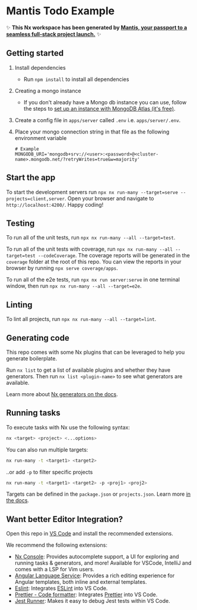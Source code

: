 # Mantis Todo Example

✨ **This Nx workspace has been generated by [Mantis, your passport to a seamless full-stack project launch.](https://github.com/futurizeworld/mantis-cli)** ✨

## Getting started

1. Install dependencies

   - Run `npm install` to install all dependencies

2. Creating a mongo instance

   - If you don't already have a Mongo db instance you can use, follow the steps to [set up an instance with MongoDB Atlas (it's free)](https://www.mongodb.com/docs/atlas/getting-started/).

3. Create a config file in `apps/server` called `.env` i.e. `apps/server/.env`.
4. Place your mongo connection string in that file as the following environment variable

   ```shell
   # Example
   MONGODB_URI='mongodb+srv://<user>:<password>@<cluster-name>.mongodb.net/?retryWrites=true&w=majority'
   ```

## Start the app

To start the development servers run `npx nx run-many --target=serve --projects=client,server`. Open your browser and navigate to `http://localhost:4200/`. Happy coding!

## Testing

To run all of the unit tests, run `npx nx run-many --all --target=test`.

To run all of the unit tests with coverage, run `npx nx run-many --all --target=test --codeCoverage`. The coverage reports will be generated in the `coverage` folder at the root of this repo. You can view the reports in your browser by running `npx serve coverage/apps`.

To run all of the e2e tests, run `npx nx run server:serve` in one terminal window, then run `npx nx run-many --all --target=e2e`.

## Linting

To lint all projects, run `npx nx run-many --all --target=lint`.

## Generating code

This repo comes with some Nx plugins that can be leveraged to help you generate boilerplate.

Run `nx list` to get a list of available plugins and whether they have generators. Then run `nx list <plugin-name>` to see what generators are available.

Learn more about [Nx generators on the docs](https://nx.dev/plugin-features/use-code-generators).

## Running tasks

To execute tasks with Nx use the following syntax:

```bash
nx <target> <project> <...options>
```

You can also run multiple targets:

```bash
nx run-many -t <target1> <target2>
```

..or add `-p` to filter specific projects

```bash
nx run-many -t <target1> <target2> -p <proj1> <proj2>
```

Targets can be defined in the `package.json` or `projects.json`. Learn more [in the docs](https://nx.dev/core-features/run-tasks).

## Want better Editor Integration?

Open this repo in [VS Code](https://code.visualstudio.com/) and install the recommended extensions.

We recommend the following extensions:

- [Nx Console](https://nx.dev/nx-console): Provides autocomplete support, a UI for exploring and running tasks & generators, and more! Available for VSCode, IntelliJ and comes with a LSP for Vim users.
- [Angular Language Service](https://marketplace.visualstudio.com/items?itemName=Angular.ng-template): Provides a rich editing experience for Angular templates, both inline and external templates.
- [Eslint](https://marketplace.visualstudio.com/items?itemName=dbaeumer.vscode-eslint): Integrates [ESLint](https://eslint.org/) into VS Code.
- [Prettier - Code formatter](https://marketplace.visualstudio.com/items?itemName=esbenp.prettier-vscode): Integrates [Prettier](https://prettier.io/) into VS Code.
- [Jest Runner](https://marketplace.visualstudio.com/items?itemName=firsttris.vscode-jest-runner): Makes it easy to debug Jest tests within VS Code.
